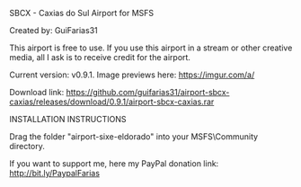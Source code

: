 SBCX - Caxias do Sul Airport for MSFS

Created by: GuiFarias31

This airport is free to use. If you use this airport in a stream or other creative media, all I ask is to receive credit for the airport.

Current version: v0.9.1. Image previews here: https://imgur.com/a/

Download link: https://github.com/guifarias31/airport-sbcx-caxias/releases/download/0.9.1/airport-sbcx-caxias.rar

INSTALLATION INSTRUCTIONS

Drag the folder "airport-sixe-eldorado" into your MSFS\Community directory.

If you want to support me, here my PayPal donation link: http://bit.ly/PaypalFarias